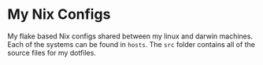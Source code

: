 # My Nix Configs

My flake based Nix configs shared between my linux and darwin machines.
Each of the systems can be found in `hosts`.
The `src` folder contains all of the source files for my dotfiles.
